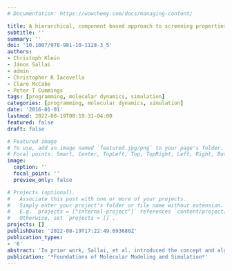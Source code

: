 ```yaml
---
# Documentation: https://wowchemy.com/docs/managing-content/

title: A hierarchical, component based approach to screening properties of soft matter
subtitle: ''
summary: ''
doi: '10.1007/978-981-10-1128-3_5'
authors:
- Christoph Klein
- János Sallai
- admin
- Christopher R Iacovella
- Clare McCabe
- Peter T Cummings
tags: [programming, molecular dynamics, simulation]
categories: [programming, molecular dynamics, simulation]
date: '2016-01-01'
lastmod: 2022-08-19T08:19:31-04:00
featured: false
draft: false

# Featured image
# To use, add an image named `featured.jpg/png` to your page's folder.
# Focal points: Smart, Center, TopLeft, Top, TopRight, Left, Right, BottomLeft, Bottom, BottomRight.
image:
  caption: ''
  focal_point: ''
  preview_only: false

# Projects (optional).
#   Associate this post with one or more of your projects.
#   Simply enter your project's folder or file name without extension.
#   E.g. `projects = ["internal-project"]` references `content/project/deep-learning/index.md`.
#   Otherwise, set `projects = []`.
projects: []
publishDate: '2022-08-19T17:22:49.693680Z'
publication_types:
- '6'
abstract: 'In prior work, Sallai, et al. introduced the concept and algorithms of building molecular topologies through the use of a hierarchical data structure and the use of an affine coordinate transformation to connect molecular components. In this work, we expand upon the original concept and present a refined version of this software, termed mBuild , which is a general tool for constructing arbitrarily complex input configurations for molecular simulation in a programmatic fashion. Basic molecular components are connected using an equivalence operator which reduces and often removes the need for users to explicitly rotate and translate components as they assemble systems. Additionally, the programmatic nature of this approach and integration with the scientific Python ecosystem seamlessly exposes high-level variables that users can tune to alter the chemical composition of their systems, such as mixtures of polymers of different chain lengths and surface patterning. Leveraging these features, we demonstrate how mBuild serves as a stepping stone towards screening and performing optimizations in chemical parameter space of complex materials by performing automated screening studies of monolayer systems as a function of graft type, degree of polymerization, and surface density.'
publication: '*Foundations of Molecular Modeling and Simulation*'
---
```

